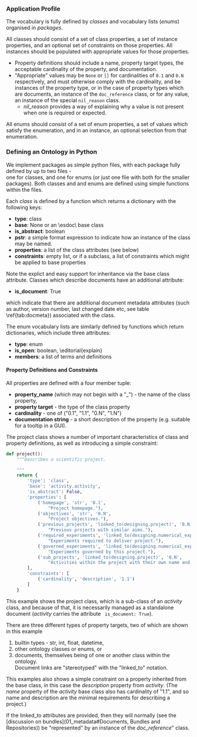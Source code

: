 
### Application Profile

The vocabulary is fully defined by _classes_ and vocabulary lists (_enums_) organised in 
_packages_.

All classes should consist of a set of class properties,  a set of instance properties, and an 
optional set of constraints on those properties. All instances should be populated with appropriate 
values for those properties.
* Property definitions should include a name, property target types, 
the acceptable cardinality of the property, and documentation.
* "Appropriate" values may be `None` or `[]` for cardinalities of `0.1` and `0.N` respectively, and must
otherwise comply with the cardinality, and be instances of the property type, or in the case of property types which 
are documents, an instance of the `doc_reference` class, or for any value, an instance of the
special `nil_reason` class.
    * _nil_reason_ provides a way of explaining why a value is not present when one is required or 
    expected. 

All enums should consist of a set of enum properties, a set of values which satisfy the enumeration, 
and in an instance, an optional selection from that enumeration.

### Defining an Ontology in Python

We implement packages as simple python files, with each package fully defined by up to two files -  
one for classes, and one for enums (or just one file with both for the smaller packages). 
Both classes and and enums are defined using simple functions within the files.

Each _class_ is defined by a function which returns a dictionary with the following 
keys:
 * **type**: class
 * **base**: None or an \esdoc\ base class
 * **is\_abstract**: boolean
 * **pstr**: a simple format expression to indicate how an instance of the class may be named.
 * **properties**: a list of the class attributes (see below)
 * **constraints**: empty list, or if a subclass, a list of constraints which might be applied to base properties

Note the explict and easy support for inheritance via the base class attribute. 
Classes which describe documents have an additional attribute:
 * **is\_document**: True

which indicate that there are additional document metadata attributes 
(such as author, version number, last changed date etc, see table \ref{tab:docmeta}) 
associated with the class.

The enum vocabulary lists are similarly defined by functions which return dictionaries, 
which include three attributes: 
* **type**: enum
* **is\_open**: boolean, \editorial{explain}
* **members**: a list of terms and definitions


#### Property Definitions and Constraints

All properties are defined with a four member tuple:

 * **property_name** (which may not begin with a "_") - the name of the class property,
 * **property target** - the type of the class property 
 * **cardinality**  - one of ("0.1", "1.1", "0.N", "1.N")
 * **documentation string** - a short description of the property (e.g. suitable for a tooltip in a GUI).
  
The project class shows a number of important characteristics of class and property definitions, 
as well as introducing a simple constraint:
```python
def project():
    """Describes a scientific project.

    """
    return {
        'type': 'class',
        'base': 'activity.activity',
        'is_abstract': False,
        'properties': [
            ('homepage', 'str', '0.1',
                "Project homepage."),
            ('objectives', 'str', '0.N',
                "Project objectives."),
            ('previous_projects', 'linked_to(designing.project)', '0.N',
                "Previous projects with similar aims."),
            ('required_experiments', 'linked_to(designing.numerical_experiment)', '0.N',
                "Experiments required to deliver project."),
            ('governed_experiments', 'linked_to(designing.numerical_experiment)', '0.N',
                "Experiments governed by this project."),
            ('sub_projects', 'linked_to(designing.project)', '0.N',
                "Activities within the project with their own name and aim(s).")
        ],
        'constraints': [
            ('cardinality', 'description', '1.1')
        ]
    }

```
This example shows the project class, which is a sub-class of an _activity_ class, and because
of that, it is necessarily managed as a standalone document (_activity_ carries the attribute
``` is_document: True```).

There are three different types of property targets, two of which are shown in this example
 1. builtin types - str, int, float, datetime,
 1. other ontology classes or enums, or 
 1. documents, themselves being of one or another class within the ontology.  
 Document links are "stereotyped" with the "linked\_to" notation.
 
 This examples also shows a simple constraint on a property inherited from the base class, 
 in this case the  _description_ property from _activity_.
 (The _name_ property of the _activity_ base class also has cardinality of "1.1", and so name 
 and description are the minimal requirements for describing a project.)
 
 If the linked_to attributes are provided, then they will normally (see the 
 [discussion on bundles](01_metadata#Documents, Bundles and Repositories)) be "represented" 
 by an instance of the _doc\_reference_" class.
 
 
 
